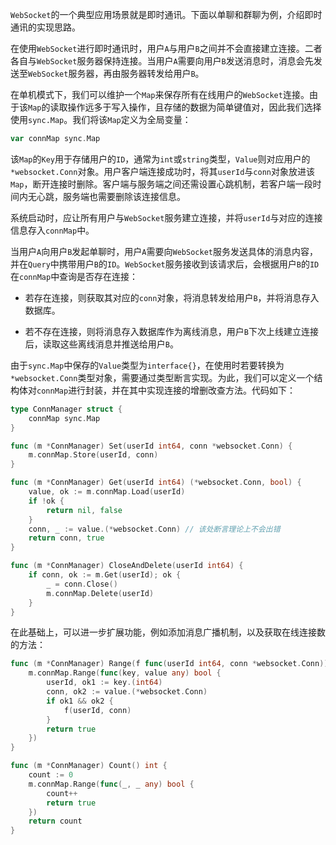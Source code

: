 `WebSocket`的一个典型应用场景就是即时通讯。下面以单聊和群聊为例，介绍即时通讯的实现思路。

在使用`WebSocket`进行即时通讯时，用户`A`与用户`B`之间并不会直接建立连接。二者各自与`WebSocket`服务器保持连接。当用户`A`需要向用户`B`发送消息时，消息会先发送至`WebSocket`服务器，再由服务器转发给用户`B`。

在单机模式下，我们可以维护一个`Map`来保存所有在线用户的`WebSocket`连接。由于该`Map`的读取操作远多于写入操作，且存储的数据为简单键值对，因此我们选择使用`sync.Map`。我们将该`Map`定义为全局变量：

```go
var connMap sync.Map
```

该`Map`的`Key`用于存储用户的`ID`，通常为`int`或`string`类型，`Value`则对应用户的`*websocket.Conn`对象。用户客户端连接成功时，将其`userId`与`conn`对象放进该`Map`，断开连接时删除。客户端与服务端之间还需设置心跳机制，若客户端一段时间内无心跳，服务端也需要删除该连接信息。

系统启动时，应让所有用户与`WebSocket`服务建立连接，并将`userId`与对应的连接信息存入`connMap`中。

当用户`A`向用户`B`发起单聊时，用户`A`需要向`WebSocket`服务发送具体的消息内容，并在`Query`中携带用户`B`的`ID`。`WebSocket`服务接收到该请求后，会根据用户`B`的`ID`在`connMap`中查询是否存在连接：

- 若存在连接，则获取其对应的`conn`对象，将消息转发给用户`B`，并将消息存入数据库。

- 若不存在连接，则将消息存入数据库作为离线消息，用户`B`下次上线建立连接后，读取这些离线消息并推送给用户`B`。

由于`sync.Map`中保存的`Value`类型为`interface{}`，在使用时若要转换为`*websocket.Conn`类型对象，需要通过类型断言实现。为此，我们可以定义一个结构体对`connMap`进行封装，并在其中实现连接的增删改查方法。代码如下：

```go
type ConnManager struct {
	connMap sync.Map
}

func (m *ConnManager) Set(userId int64, conn *websocket.Conn) {
	m.connMap.Store(userId, conn)
}

func (m *ConnManager) Get(userId int64) (*websocket.Conn, bool) {
	value, ok := m.connMap.Load(userId)
	if !ok {
		return nil, false
	}
	conn, _ := value.(*websocket.Conn) // 该处断言理论上不会出错
	return conn, true
}

func (m *ConnManager) CloseAndDelete(userId int64) {
	if conn, ok := m.Get(userId); ok {
		_ = conn.Close()
		m.connMap.Delete(userId)
	}
}
```

在此基础上，可以进一步扩展功能，例如添加消息广播机制，以及获取在线连接数的方法：

```go
func (m *ConnManager) Range(f func(userId int64, conn *websocket.Conn)) {
	m.connMap.Range(func(key, value any) bool {
		userId, ok1 := key.(int64)
		conn, ok2 := value.(*websocket.Conn)
		if ok1 && ok2 {
			f(userId, conn)
		}
		return true
	})
}

func (m *ConnManager) Count() int {
	count := 0
	m.connMap.Range(func(_, _ any) bool {
		count++
		return true
	})
	return count
}
```

